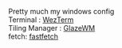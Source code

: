 Pretty much my windows config<br>
Terminal : <a href="https://github.com/wez/wezterm">WezTerm</a><br>
Tiling Manager : <a href="https://github.com/glzr-io/glazewm">GlazeWM</a><br>
fetch: <a href="https://github.com/fastfetch-cli/fastfetch">fastfetch</a><br>
<br>

